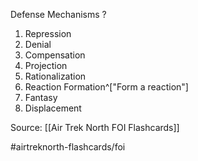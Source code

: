 Defense Mechanisms
?
1. Repression
2. Denial
3. Compensation
4. Projection
5. Rationalization
6. Reaction Formation^["Form a reaction"]
7. Fantasy
8. Displacement
<!--SR:!2022-09-30,1,210-->

Source: [[Air Trek North FOI Flashcards]]

#airtreknorth-flashcards/foi